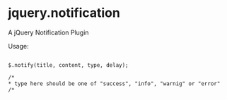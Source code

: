 jquery.notification
===================

A jQuery Notification Plugin

Usage:

```javascrpt

$.notify(title, content, type, delay);

/*
* type here should be one of "success", "info", "warnig" or "error"
/*
```
